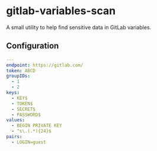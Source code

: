 # gitlab-variables-scan

A small utility to help find sensitive data in GitLab variables.

## Configuration

```yaml
---
endpoint: https://gitlab.com/
token: ABCD
groupIDs:
  - 1
  - 2
keys:
  - KEY$
  - TOKEN$
  - SECRET$
  - PASSWORD$
values:
  - BEGIN PRIVATE KEY
  - ^s\.(.*){24}$
pairs:
  - LOGIN=guest
```
